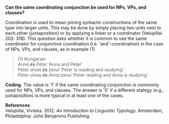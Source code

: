 **Can the same coordinating conjunction be used for NPs, VPs, and clauses?** 

Coordination is used to mean joining syntactic constructions of the same type into larger units. This may be done by simply placing two units next to each other (juxtaposition) or by applying a linker or a coordinator (Velupillai 202: 318). This question asks whether it is common to use the same coordinator for conjunctive coordination (i.e. 'and'-coordination) in the case of NPs, VPs, and clauses, as in example (1).

>(1) Hungarian<br/>
>*Anna **és** Péter* ‘Anna and Peter’<br/>
>*Péter olvas **és** tanul* ‘Peter is reading and studying’<br/>
>*Péter olvas **és** Anna tanul* ‘Peter reading and Anna is studying'

**Coding.** The value is '1' if the same coordinating conjunction is commonly used for NPs, VPs, and clauses. The answer is '0' if a different stategy (e.g., juxtaposition) is more typical in at least one of the cases.

**References**<br/>
Velupillai, Vivieka. 2012. *An Introduction to Linguistic Typology.* Amsterdam, Philadelphia: John Benjamins Publishing.
